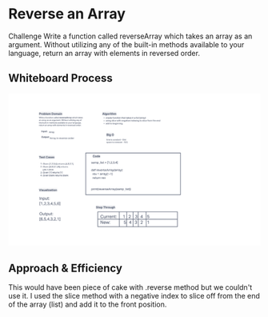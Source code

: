 # Reverse an Array
Challenge Write a function called reverseArray which takes an array as an argument. Without utilizing any of the built-in methods available to your language, return an array with elements in reversed order.
## Whiteboard Process
![Whiteboard Image](./array-reverse.png)
## Approach & Efficiency
This would have been piece of cake with .reverse method but we couldn't use it. I used the slice method with a negative index to slice off from the end of the array (list) and add it to the front position.

